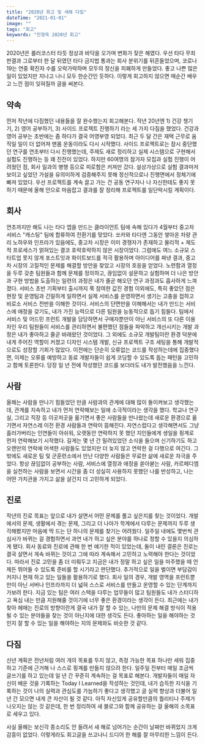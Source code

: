 ```yaml
---
title: "2020년 회고 및 새해 다짐"
dateTime: "2021-01-01"
image: ""
tags: "회고"
keywords: "진형욱 2020년 회고"
---
```


2020년은 롤러코스터 타듯 정상과 바닥을 오가며 변화가 잦은 해였다.
우선 타다 무죄 판결과 그로부터 한 달 뒤였던 타다 금지법 통과는 회사 분위기를 뒤흔들었으며, 코로나19는 연중 확진자 수를 오락가락하며 모두의 정신을 피폐하게 만들었다.
좋고 나쁜 많은 일이 있었지만 지나고 나니 모두 한순간인 듯하다.
이렇게 회고하지 않으면 매순간 배우고 느낀 점이 잊혀질까 글을 써본다.

## 약속
먼저 작년에 다짐했던 내용들을 잘 완수했는지 회고해본다.
작년 20년엔 1) 건강 챙기기, 2) 영어 공부하기, 3) 사이드 프로젝트 진행하기 라는 세 가지 다짐을 했었다.
건강과 영어 공부는 초반에는 좀 하다가 결국 어영부영 되었다.
최근 두 달 간은 재택 근무로 움직일 일이 더 없어져 맨몸 운동이라도 다시 시작했다.
사이드 프로젝트로는 잠시 중단했던 연구를 연초부터 다시 진행했는데, 주제도 새로 정리하고 실제 시스템으로 구현해서 실험도 진행하는 등 꽤 진전이 있었다.
하지만 60여명의 참가자 모집과 실험 진행이 어려웠던 점, 회사 일과의 병행 등으로 피로함은 커져만 갔다.
설상가상으로 실험 결과마저 보이고 싶었던 가설을 유의미하게 검증해주지 못해 정신적으로나 진행면에서 정체기에 빠져 있었다. 
우선 프로젝트를 계속 끌고 가는 건 공동 연구자나 나 자신한테도 좋지 못하기 때문에 올해 안으로 마음잡고 결과를 잘 정리해 프로젝트를 일단락시킬 계획이다. 

## 회사
연초까지만 해도 나는 타다 앱을 만드는 클라이언트 팀에 속해 있다가 4월부터 중고차 서비스 "캐스팅" 팀에 합류하여 전환기를 맞았다.
쏘카와 타다엔 그동안 쌓아온 차량 관리 노하우와 인프라가 있음에도, 중고차 시장은 이미 경쟁자가 존재하고 물리적 + 제도적 프로세스가 얽혀있는 결코 호락호락하지 않은 시장이었다.
그럼에도 여느 소규모 스타트업 못지 않게 포스트잇과 화이트보드를 적극 활용하며 아이디어를 짜낸 결과, 중고차 시장의 고질적인 문제를 해결할 방안을 찾았고 시장의 호응을 얻었다. 
노련함과 열정을 두루 갖춘 팀원들과 함께 문제를 정의하고, 끊임없이 설문하고 실험하며 더 나은 방안과 구현 방법을 도출하는 일련의 과정은 내가 줄곧 해오던 연구 과정과도 흡사하게 느껴졌다.
서비스 초반 기획부터 출시까지 쭉 참여한 값진 경험 이외에도, 특히 좋았던 점은 현장 및 운영팀과 긴밀하게 일하면서 실제 서비스를 운영하면서 생기는 고충을 접하고 비로소 서비스 전반을 이해한 것이다.
서비스의 단면만을 이해해서는 내가 만드는 서비스에 애정을 갖기도, 내가 가진 능력으로 다른 팀원을 능동적으로 돕기 힘들다. 
팀에서 서비스 및 어드민 프런트 개발을 담당하면서 구매자뿐만이 아닌 서비스의 또 다른 이용자인 우리 팀원들이 서비스를 관리하면서 불편했던 점들을 파악하고 개선시키는 개발 과정은 내가 좋아하고 줄곧 바래왔던 것이었다.
그 외에도 소규모 개발팀이란 환경 덕분에 내게 주어진 역할이 커졌고 디자인 시스템 개발, 신규 프로젝트 구조 세팅을 통해 개발적으로도 성장할 기회가 많았다.
이전에는 단순히 오류없는 코드를 작성하는데에 집중했다면, 이제는 오류를 예방하고 동료 개발자들이 쉽게 코딩할 수 있도록 돕는 패턴을 고민하고 함께 토론한다.
당장 일 년 전에 작성했던 코드를 보더라도 내가 발전했음을 느낀다.

## 사람
올해는 사람을 만나기 힘들었던 만큼 사람과의 관계에 대해 많이 돌이켜보고 생각했는데, 관계를 지속하고 내가 먼저 연락해보는 일에 소극적이라는 생각을 했다.
학교나 연구실, 그리고 직장 등 이곳저곳을 옮기면서 좋은 사람들을 만나왔는데 새로운 환경으로 옮기면서 자연스레 이전 환경 사람들과 연락이 뜸해진다.
자연스럽다고 생각해면서도 그냥 흘러가버리는 인연들이 아쉬워, 오랫동안 연락하지 못 했던 지인들에게 생일을 핑계로 먼저 연락해보기 시작했다.
길게는 몇 년 간 밀려있었던 소식을 들으며 신기하기도 하고 오랜만의 연락에 어색한 사람들도 있었지만 더 늦지 않고 연락한 걸 다행으로 여긴다.
그 밖에도 새로운 팀 및 군훈련소에서 만난 다양한 사람들은 무료한 삶에 새로운 자극을 주었다.
항상 끊임없이 공부하는 사람, 서비스에 열정과 애정을 쏟아붇는 사람, 카르페디엠을 실천하는 사람을 보면서 시간을 좀 더 성실히 사용하지 못했던 나를 반성하고,
나는 어떤 가치관을 가지고 삶을 살건지 더 고민하게 되었다.

## 진로
작년의 진로 목표는 앞으로 내가 살면서 어떤 문제를 풀고 싶은지를 찾는 것이었다.
개발에서의 문제, 생활에서 겪는 문제, 그리고 더 나아가 학계에서 다루는 문제까지 두루 생각해봤지만 마음에 딱 드는 단 하나의 문제를 찾기는 어려웠다.
일주일 내에도 몇번씩 관심사가 바뀌는 걸 경험하면서 과연 내가 하고 싶은 분야를 하나로 정할 수 있을지 의심하게 됐다.
회사 동료와 진로에 관해 한 번 얘기한 적이 있었는데, 둘이 내린 결론은 진로는 결국 살면서 게속 바뀌는 것이고 그에 따라 계속해서 고민하고 노력해야 한다는 것이었다.
따라서 진로 고민을 좀 더 미뤄두고 지금은 내가 정말 하고 싶은 일을 마주했을 때 언제든 뛰어들 수 있도록 준비를 할 시기라고 판단했다.
추가적으로 일을 벌이면 부담감이 커지니 현재 하고 있는 일들을 활용하기로 했다.
회사 일의 경우, 개발 영역을 프런트뿐만이 아닌 서버나 인프라까지 더 넓혀 스스로 서비스를 만들고 운영할 수 있는 단계까지 가보려 한다.
지금 있는 팀은 여러 스택을 다루는 업무들이 많고 팀원들도 내가 스터디하고 욕심 내는 만큼 지원해줄 것이기에 너무 좋은 환경이라는 생각이 든다.
최근에는 내가 찾아 헤매는 진로의 방향이란게 결국 내가 잘 할 수 있는, 나만의 문제 해결 방식이 적용될 수 있는 분야들을 찾는 것이 아닌지에 대한 생각도 든다.
좋아하는 일을 해야하는 것인지 잘 할 수 있는 일을 해야하는 지의 문제와도 비슷한 것 같다.

## 다짐
신년 계획은 전년처럼 여러 개의 목표를 두지 않고, 측정 가능한 목표 하나만 세워 집중하고 기준에 근거해 나 스스로 핑계를 만들지 않으려 한다.
일주일 전부터 매일 조금씩 글쓰기를 하고 있는데 일 년 간 꾸준히 계속하는 걸 목표로 해본다.
개발자들이 매일 자신이 배운 것을 기록하는 Today I Learned을 작성하는 것인데, 내가 습득한 지식을 기록하는 것이 나의 실력과 관심도를 가늠하기 좋다고 생각했고
글 실력 향상과 더불어 일 년 간 모으면 내게 큰 자산이 될 것 같다.
아직 자신있게 공유할만큼의 퀄리티나 주제가 나오지는 않는 것 같은데, 한 번 정리하여 새 블로그와 함께 공유하는 걸 올해의 소목표로 세우고 있다.

사실 올해는 보신각 종소리도 안 들려서 새 해로 넘어가는 순간이 날짜만 바뀌었지 크게 감흥이 없었다.
이렇게라도 회고글을 쓰고나니 드디어 한 해를 잘 마무리한 느낌이 든다.
